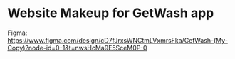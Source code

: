 # Website Makeup for GetWash app

Figma: <https://www.figma.com/design/cD7fJrxsWNCtmLVxmrsFka/GetWash-(My-Copy)?node-id=0-1&t=nwsHcMa9E5SceM0P-0>
